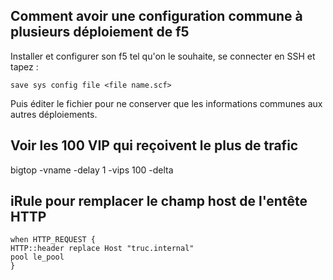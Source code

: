## Comment avoir une configuration commune à plusieurs déploiement de f5

Installer et configurer son f5 tel qu'on le souhaite, se connecter en SSH et tapez :

`save sys config file <file name.scf>`

Puis éditer le fichier pour ne conserver que les informations communes aux autres déploiements.

## Voir les 100 VIP qui reçoivent le plus de trafic

bigtop -vname -delay 1 -vips 100 -delta

## iRule pour remplacer le champ host de l'entête HTTP

```
when HTTP_REQUEST {
HTTP::header replace Host "truc.internal"
pool le_pool
}
```
